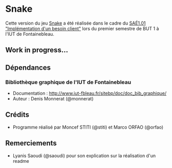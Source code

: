 # Snake

Cette version du jeu [Snake](https://fr.wikipedia.org/wiki/Serpentes) a été réalisée dans le cadre du [SAÉ1.01 "Implémentation d'un besoin client"](http://www.iut-fbleau.fr/sitebp/pt11/11_2023/UWO9O2WOJ7JETN3P.php) lors du premier semestre de BUT 1 à l'IUT de Fontainebleau.

## Work in progress...

## Dépendances
### Bibliothèque graphique de l'IUT de Fontainebleau
 -   Documentation : http://www.iut-fbleau.fr/sitebp/doc/doc_bib_graphique/
 -   Auteur : Denis Monnerat (@monnerat)

## Crédits
 -   Programme réalisé par Moncef STITI (@stiti) et Marco ORFAO (@orfao)
 
 ## Remerciements
 -   Lyanis Saoudi (@saoudi) pour son explication sur la réalisation d'un readme